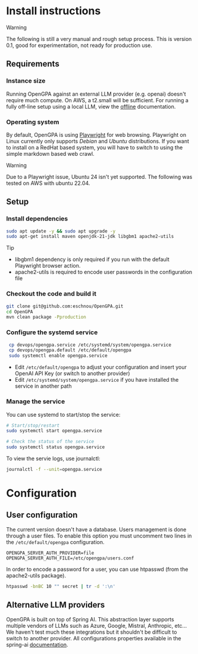 # Install instructions

> [!WARNING]
> The following is still a very manual and rough setup process.
> This is version 0.1, good for experimentation, not ready for
> production use.

## Requirements

### Instance size
Running OpenGPA against an external LLM provider (e.g. openai) doesn't require much compute. On AWS, a t2.small
will be sufficient. For running a fully off-line setup using a local LLM, view the [offline](offline.md) documentation.

### Operating system
By default, OpenGPA is using [Playwright](https://playwright.dev/) for web browsing. Playwright on Linux currently only supports
*Debian* and *Ubuntu* distributions. If you want to install on a RedHat based system, you will have to switch to using
the simple markdown based web crawl.

> [!WARNING]
> Due to a Playwright issue, Ubuntu 24 isn't yet supported. The following was tested on AWS
> with ubuntu 22.04.

## Setup

### Install dependencies

```bash
sudo apt update -y && sudo apt upgrade -y
sudo apt-get install maven openjdk-21-jdk libgbm1 apache2-utils
```

> [!TIP]
> - libgbm1 dependency is only required if you run with the default Playwright browser action.
> - apache2-utils is required to encode user passwords in the configuration file

### Checkout the code and build it

```bash
git clone git@github.com:eschnou/OpenGPA.git
cd OpenGPA
mvn clean package -Pproduction
```

### Configure the systemd service

```bash
 cp devops/opengpa.service /etc/systemd/system/opengpa.service
 cp devops/opengpa.default /etc/default/opengpa
 sudo systemctl enable opengpa.service
```

- Edit `/etc/default/opengpa` to adjust your configuration and insert your OpenAI API Key (or switch to another provider)
- Edit `/etc/systemd/system/opengpa.service` if you have installed the service in another path

### Manage the service

You can use systemd to start/stop the service:

```bash
# Start/stop/restart
sudo systemctl start opengpa.service

# Check the status of the service
sudo systemctl status opengpa.service
```

To view the servie logs, use journalctl:
```bash
journalctl -f --unit=opengpa.service
```

# Configuration

## User configuration

The current version doesn't have a database. Users management is done through a user files. To enable
this option you must uncomment two lines in the `/etc/default/opengpa` configuration.

````
OPENGPA_SERVER_AUTH_PROVIDER=file
OPENGPA_SERVER_AUTH_FILE=/etc/opengpa/users.conf
````

In order to encode a password for a user, you can use htpasswd (from the apache2-utils package).

```bash
htpasswd -bnBC 10 "" secret | tr -d ':\n'
```

## Alternative LLM providers

OpenGPA is built on top of Spring AI. This abstraction layer supports multiple vendors of LLMs
such as Azure, Google, Mistral, Anthropic, etc... We haven't test much these integrations but it shouldn't 
be difficult to switch to another provider.  All configurations properties available in the 
spring-ai [documentation](https://docs.spring.io/spring-ai/reference/1.0/api/chatmodel.html).